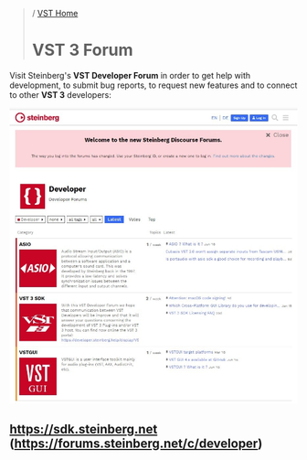 >/ [VST Home](/Index.md)
>
># VST 3 Forum

Visit Steinberg's **VST Developer Forum** in order to get help with development, to submit bug reports, to request new features and to connect to other **VST 3** developers:

[![getting_started_vid_2](/resources/what_is_36.jpg)](https://forums.steinberg.net/c/developer/103/none)

## <https://sdk.steinberg.net> (<https://forums.steinberg.net/c/developer>)

